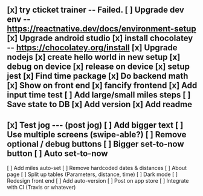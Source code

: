 [x] try cticket trainer -- Failed. 
[ ] Upgrade dev env -- https://reactnative.dev/docs/environment-setup
  [x] Upgrade android studio
  [x] install chocolatey -- https://chocolatey.org/install
  [x] Upgrade nodejs
  [x] create hello world in new setup
  [x] debug on device
  [x] release on device
  [x] setup jest
[x] Find time package
[x] Do backend math
[x] Show on front end
[x] fancify frontend
[x] Add input time test
[ ] Add large/small miles steps
[ ] Save state to DB
[x] Add version
[x] Add readme
---
[x] Test jog
--- (post jog)
[ ] Add bigger text
[ ] Use multiple screens (swipe-able?)
[ ] Remove optional / debug buttons
[ ] Bigger set-to-now button
[ ] Auto set-to-now
---
[ ] Add miles auto-set
[ ] Remove hardcoded dates & distances
[ ] About page
[ ] Split up tables (Parameters, distance, time)
[ ] Dark mode
[ ] Redesign front end
[ ] Add auto-version
[ ] Post on app store
[ ] Integrate with CI (Travis or whatever)